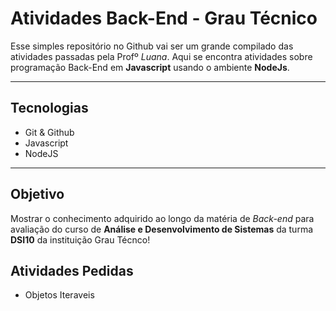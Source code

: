 # Atividades Back-End - Grau Técnico

Esse simples repositório no Github vai ser um grande compilado das atividades passadas pela Profº *Luana*.
Aqui se encontra atividades sobre programação Back-End em **Javascript** usando o ambiente __NodeJs__.

---

## Tecnologias

- Git & Github 
- Javascript
- NodeJS

--- 

## Objetivo

Mostrar o conhecimento adquirido ao longo da matéria de *Back-end* para avaliação do curso de **Análise e Desenvolvimento de Sistemas**
da turma **DSI10** da instituição Grau Técnco!

## Atividades Pedidas

- Objetos Iteraveis
